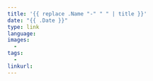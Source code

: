 ```yaml
---
title: '{{ replace .Name "-" " " | title }}'
date: "{{ .Date }}"
type: link
language:
images:
  - 
tags:
  -
linkurl:
---
```

